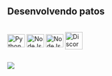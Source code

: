 ## Desenvolvendo patos


<div style="display: inline_block"><br>
  <img align="center" alt="Python" height="30" width="40" src="https://devicons.railway.app/i/python.svg">
  <img align="center" alt="NodeJs" height="30" width="40" src="https://devicons.railway.app/i/nodejs.svg">
  <img align="center" alt="NodeJs" height="30" width="40" src="https://devicons.railway.app/i/javascript.svg">
  <img align="center" alt="Discord-Developer" height="40" width="40" src="https://cdn.discordapp.com/badge-icons/6bdc42827a38498929a4920da12695d9.png">
</div>
  
  ##
 
<div>
 <a href="https://discord.gg/WR9MNs5Hqv" target="_blank"><img src="https://img.shields.io/badge/Discord-7289DA?style=for-the-badge&logo=discord&logoColor=white" target="_blank"></a>
</div>
